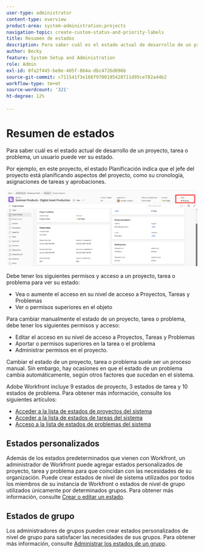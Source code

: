 ```yaml
---
user-type: administrator
content-type: overview
product-area: system-administration;projects
navigation-topic: create-custom-status-and-priority-labels
title: Resumen de estados
description: Para saber cuál es el estado actual de desarrollo de un proyecto, tarea o problema, un usuario puede ver su estado.
author: Becky
feature: System Setup and Administration
role: Admin
exl-id: 0fa2f445-be8e-405f-864a-dbc4726d096b
source-git-commit: c711541f3e166f9700195420711d95ce782a44b2
workflow-type: tm+mt
source-wordcount: '321'
ht-degree: 12%

---
```


# Resumen de estados

<!-- Audited: 01/2024 -->

Para saber cuál es el estado actual de desarrollo de un proyecto, tarea o problema, un usuario puede ver su estado.

Por ejemplo, en este proyecto, el estado Planificación indica que el jefe del proyecto está planificando aspectos del proyecto, como su cronología, asignaciones de tareas y aprobaciones.

![Estado de proyecto de muestra](assets/statuses-overview.png)

Debe tener los siguientes permisos y acceso a un proyecto, tarea o problema para ver su estado:

* Vea o aumente el acceso en su nivel de acceso a Proyectos, Tareas y Problemas
* Ver o permisos superiores en el objeto

Para cambiar manualmente el estado de un proyecto, tarea o problema, debe tener los siguientes permisos y acceso:

* Editar el acceso en su nivel de acceso a Proyectos, Tareas y Problemas
* Aportar o permisos superiores en la tarea o el problema
* Administrar permisos en el proyecto.

Cambiar el estado de un proyecto, tarea o problema suele ser un proceso manual. Sin embargo, hay ocasiones en que el estado de un problema cambia automáticamente, según otros factores que sucedan en el sistema.

Adobe Workfront incluye 9 estados de proyecto, 3 estados de tarea y 10 estados de problema. Para obtener más información, consulte los siguientes artículos:

* [Acceder a la lista de estados de proyectos del sistema](../../../administration-and-setup/customize-workfront/creating-custom-status-and-priority-labels/project-statuses.md)
* [Acceder a la lista de estados de tareas del sistema](../../../administration-and-setup/customize-workfront/creating-custom-status-and-priority-labels/task-statuses.md)
* [Acceso a la lista de estados de problemas del sistema](../../../administration-and-setup/customize-workfront/creating-custom-status-and-priority-labels/issue-statuses.md)

## Estados personalizados

Además de los estados predeterminados que vienen con Workfront, un administrador de Workfront puede agregar estados personalizados de proyecto, tarea y problema para que coincidan con las necesidades de su organización. Puede crear estados de nivel de sistema utilizados por todos los miembros de su instancia de Workfront o estados de nivel de grupo utilizados únicamente por determinados grupos. Para obtener más información, consulte [Crear o editar un estado](../../../administration-and-setup/customize-workfront/creating-custom-status-and-priority-labels/create-or-edit-a-status.md).

## Estados de grupo

Los administradores de grupos pueden crear estados personalizados de nivel de grupo para satisfacer las necesidades de sus grupos. Para obtener más información, consulte [Administrar los estados de un grupo](../../../administration-and-setup/manage-groups/manage-group-statuses/manage-group-statuses.md).
